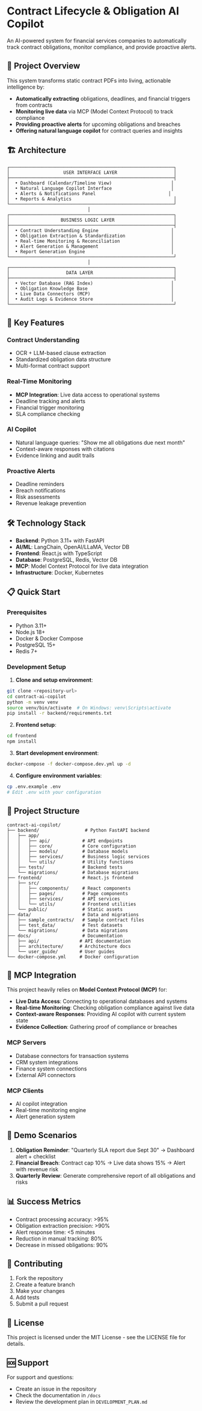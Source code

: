 # Contract Lifecycle & Obligation AI Copilot

An AI-powered system for financial services companies to automatically track contract obligations, monitor compliance, and provide proactive alerts.

## 🎯 Project Overview

This system transforms static contract PDFs into living, actionable intelligence by:
- **Automatically extracting** obligations, deadlines, and financial triggers from contracts
- **Monitoring live data** via MCP (Model Context Protocol) to track compliance
- **Providing proactive alerts** for upcoming obligations and breaches
- **Offering natural language copilot** for contract queries and insights

## 🏗️ Architecture

```
┌─────────────────────────────────────────────────────────────┐
│                    USER INTERFACE LAYER                     │
├─────────────────────────────────────────────────────────────┤
│  • Dashboard (Calendar/Timeline View)                      │
│  • Natural Language Copilot Interface                      │
│  • Alerts & Notifications Panel                           │
│  • Reports & Analytics                                      │
└─────────────────────────────────────────────────────────────┘
                              │
┌─────────────────────────────────────────────────────────────┐
│                   BUSINESS LOGIC LAYER                      │
├─────────────────────────────────────────────────────────────┤
│  • Contract Understanding Engine                           │
│  • Obligation Extraction & Standardization                 │
│  • Real-time Monitoring & Reconciliation                   │
│  • Alert Generation & Management                           │
│  • Report Generation Engine                                │
└─────────────────────────────────────────────────────────────┘
                              │
┌─────────────────────────────────────────────────────────────┐
│                     DATA LAYER                              │
├─────────────────────────────────────────────────────────────┤
│  • Vector Database (RAG Index)                             │
│  • Obligation Knowledge Base                               │
│  • Live Data Connectors (MCP)                              │
│  • Audit Logs & Evidence Store                             │
└─────────────────────────────────────────────────────────────┘
```

## 🚀 Key Features

### Contract Understanding
- OCR + LLM-based clause extraction
- Standardized obligation data structure
- Multi-format contract support

### Real-Time Monitoring
- **MCP Integration**: Live data access to operational systems
- Deadline tracking and alerts
- Financial trigger monitoring
- SLA compliance checking

### AI Copilot
- Natural language queries: "Show me all obligations due next month"
- Context-aware responses with citations
- Evidence linking and audit trails

### Proactive Alerts
- Deadline reminders
- Breach notifications
- Risk assessments
- Revenue leakage prevention

## 🛠️ Technology Stack

- **Backend**: Python 3.11+ with FastAPI
- **AI/ML**: LangChain, OpenAI/LLaMA, Vector DB
- **Frontend**: React.js with TypeScript
- **Database**: PostgreSQL, Redis, Vector DB
- **MCP**: Model Context Protocol for live data integration
- **Infrastructure**: Docker, Kubernetes

## 📋 Quick Start

### Prerequisites
- Python 3.11+
- Node.js 18+
- Docker & Docker Compose
- PostgreSQL 15+
- Redis 7+

### Development Setup

1. **Clone and setup environment**:
```bash
git clone <repository-url>
cd contract-ai-copilot
python -m venv venv
source venv/bin/activate  # On Windows: venv\Scripts\activate
pip install -r backend/requirements.txt
```

2. **Frontend setup**:
```bash
cd frontend
npm install
```

3. **Start development environment**:
```bash
docker-compose -f docker-compose.dev.yml up -d
```

4. **Configure environment variables**:
```bash
cp .env.example .env
# Edit .env with your configuration
```

## 📁 Project Structure

```
contract-ai-copilot/
├── backend/                 # Python FastAPI backend
│   ├── app/
│   │   ├── api/            # API endpoints
│   │   ├── core/           # Core configuration
│   │   ├── models/         # Database models
│   │   ├── services/       # Business logic services
│   │   └── utils/          # Utility functions
│   ├── tests/              # Backend tests
│   └── migrations/         # Database migrations
├── frontend/               # React.js frontend
│   ├── src/
│   │   ├── components/     # React components
│   │   ├── pages/          # Page components
│   │   ├── services/       # API services
│   │   └── utils/          # Frontend utilities
│   └── public/             # Static assets
├── data/                   # Data and migrations
│   ├── sample_contracts/   # Sample contract files
│   ├── test_data/          # Test datasets
│   └── migrations/         # Data migrations
├── docs/                   # Documentation
│   ├── api/               # API documentation
│   ├── architecture/      # Architecture docs
│   └── user_guide/        # User guides
└── docker-compose.yml     # Docker configuration
```

## 🔧 MCP Integration

This project heavily relies on **Model Context Protocol (MCP)** for:
- **Live Data Access**: Connecting to operational databases and systems
- **Real-time Monitoring**: Checking obligation compliance against live data
- **Context-aware Responses**: Providing AI copilot with current system state
- **Evidence Collection**: Gathering proof of compliance or breaches

### MCP Servers
- Database connectors for transaction systems
- CRM system integrations
- Finance system connections
- External API connectors

### MCP Clients
- AI copilot integration
- Real-time monitoring engine
- Alert generation system

## 🎯 Demo Scenarios

1. **Obligation Reminder**: "Quarterly SLA report due Sept 30" → Dashboard alert + checklist
2. **Financial Breach**: Contract cap 10% → Live data shows 15% → Alert with revenue risk
3. **Quarterly Review**: Generate comprehensive report of all obligations and risks

## 📊 Success Metrics

- Contract processing accuracy: >95%
- Obligation extraction precision: >90%
- Alert response time: <5 minutes
- Reduction in manual tracking: 80%
- Decrease in missed obligations: 90%

## 🤝 Contributing

1. Fork the repository
2. Create a feature branch
3. Make your changes
4. Add tests
5. Submit a pull request

## 📄 License

This project is licensed under the MIT License - see the LICENSE file for details.

## 🆘 Support

For support and questions:
- Create an issue in the repository
- Check the documentation in `/docs`
- Review the development plan in `DEVELOPMENT_PLAN.md`
